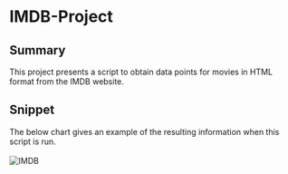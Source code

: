 # IMDB-Project

## Summary
This project presents a script to obtain data points for movies in HTML format from the IMDB website.

## Snippet
The below chart gives an example of the resulting information when this script is run.<br/>
<br/>
<img src="https://i.imgur.com/tgY0Ejh.png" title="IMDB">
